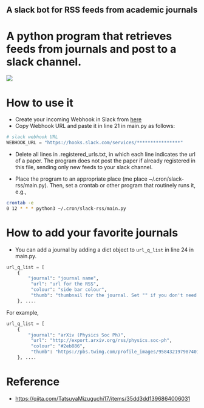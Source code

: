 
A slack bot for RSS feeds from academic journals
------------------------------------------------

# A python program that retrieves feeds from journals and post to a slack channel.

![](https://raw.githubusercontent.com/skojaku/slack-rss-bot/master/image/slack.png) 


# How to use it

- Create your incoming Webhook in Slack from [here](https://sada-papers.slack.com/apps/new/A0F7XDUAZ--incoming-webhook-)
- Copy Webhook URL and paste it in line 21 in main.py as follows:

```python 
# slack webhook URL
WEBHOOK_URL = "https://hooks.slack.com/services/****************"
```

- Delete all lines in .registered_urls.txt, in which each line indicates the url of a paper. 
The program does not post the paper if already registered in this file, sending only new feeds to your slack channel.

- Place the program to an appropriate place (me place ~/.cron/slack-rss/main.py). Then, set a crontab or other program that routinely runs it, e.g., 

```bash
crontab -e
0 12 * * * python3 ~/.cron/slack-rss/main.py
```


# How to add your favorite journals

- You can add a journal by adding a dict object to `url_q_list` in line 24 in main.py.   

```python
url_q_list = [
    {
        "journal": "journal name",
         "url": "url for the RSS",
         "colour": "side bar colour",
         "thumb": "thumbnail for the journal. Set "" if you don't need it",
    }, ....
```

For example,  

```python
url_q_list = [
    {
        "journal": "arXiv (Physics Soc Ph)",
         "url": "http://export.arxiv.org/rss/physics.soc-ph",
         "colour": "#2eb886",
         "thumb": "https://pbs.twimg.com/profile_images/958432197987401728/QLeEVLC__400x400.jpg",
    }, ....
```

# Reference
- https://qiita.com/TatsuyaMizuguchi17/items/35dd3dd1396864006031
